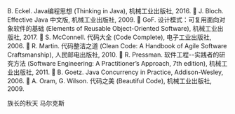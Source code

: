 B. Eckel. Java编程思想 (Thinking in Java), 机械工业出版社, 2016.
 J. Bloch. Effective Java 中文版, 机械工业出版社, 2009.
 GoF. 设计模式：可复用面向对象软件的基础 (Elements of Reusable
Object-Oriented Software), 机械工业出版社, 2017.
 S. McConnell. 代码大全 (Code Complete), 电子工业出版社, 2006.
 R. Martin. 代码整洁之道 (Clean Code: A Handbook of Agile
Software Craftsmanship), 人民邮电出版社, 2010.
 R. Pressman. 软件工程--实践者的研究方法 (Software Engineering: A
Practitioner’s Approach, 7th edition), 机械工业出版社, 2011.
 B. Goetz. Java Concurrency in Practice, Addison-Wesley, 2006.
 A. Oram, G. Wilson. 代码之美 (Beautiful Code), 机械工业出版社,
2009.


族长的秋天 马尔克斯
